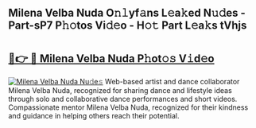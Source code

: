 ## Milena Velba Nuda O𝚗𝚕yf𝚊ns L𝚎a𝚔ed N𝚞𝚍es - Part-sP7 P𝚑𝚘tos Vi𝚍𝚎o - H𝚘𝚝 Part L𝚎a𝚔s tVhjs

# <h2><a href="http://kf37yg2.oniu.top/?m=Milena+Velba+Nuda">🔗👉 🔴 Milena Velba Nuda P𝚑ot𝚘𝚜 V𝚒d𝚎o</a></h2>

[![Milena Velba Nuda Nu𝚍e𝚜](https://i.imgur.com/0qMVB7G.gif)](http://kf37yg2.oniu.top/?m=Milena+Velba+Nuda)
Web-based artist and dance collaborator Milena Velba Nuda, recognized for sharing dance and lifestyle ideas through solo and collaborative dance performances and short videos. Compassionate mentor Milena Velba Nuda, recognized for their kindness and guidance in helping others reach their potential.  

